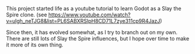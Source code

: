 This project started life as a youtube tutorial to learn Godot as a Slay the Spire clone.
(see https://www.youtube.com/watch?v=ulgh_neTJG8&list=PL6SABXRSlpH8CD71L7zye311cp9R4JazJ)

Since then, it has evolved somewhat, as I try to branch out on my own. There 
are still lots of Slay the Spire influences, but I hope over time to make it more 
of its own thing.
